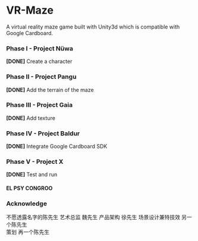 # VR-Maze
A virtual reality maze game built with Unity3d which is compatible with Google Cardboard.

### Phase I - Project Nüwa
**[DONE]** Create a character

### Phase II - Project Pangu
**[DONE]** Add the terrain of the maze

### Phase III - Project Gaia
**[DONE]** Add texture

### Phase IV - Project Baldur
**[DONE]** Integrate Google Cardboard SDK

### Phase V - Project X
**[DONE]** Test and run

#### EL PSY CONGROO

### Acknowledge
不愿透露名字的陈先生
艺术总监 魏先生
产品架构 徐先生
场景设计兼特技效 另一个陈先生            
策划 再一个陈先生

